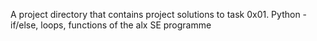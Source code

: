 A project directory that contains project solutions to task 0x01. Python - if/else, loops, functions of the alx SE programme
